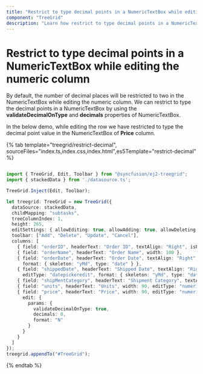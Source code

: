 ```yaml
---
title: "Restrict to type decimal points in a NumericTextBox while editing the numeric column"
component: "TreeGrid"
description: "Learn how restrict to type decimal points in a NumericTextBox while editing the numeric column."
---
```


# Restrict to type decimal points in a NumericTextBox while editing the numeric column

By default, the number of decimal places will be restricted to two in the NumericTextBox while editing the numeric column. We can restrict to type the decimal points in a NumericTextBox by using the **validateDecimalOnType** and **decimals** properties of NumericTextBox.

In the below demo, while editing the row we have restricted to type the decimal point value in the NumericTextBox of **Price** column.

{% tab template="treegrid/restrict-decimal", sourceFiles="index.ts,index.css,index.html",es5Template="restrict-decimal" %}

```typescript

import { TreeGrid, Edit, Toolbar } from "@syncfusion/ej2-treegrid";
import { stackedData } from './datasource.ts';

TreeGrid.Inject(Edit, Toolbar);

let treegrid: TreeGrid = new TreeGrid({
  dataSource: stackedData,
  childMapping: "subtasks",
  treeColumnIndex: 1,
  height: 265,
  editSettings: { allowEditing: true, allowAdding: true, allowDeleting: true },
  toolbar: ["Add", "Delete", "Update", "Cancel"],
  columns: [
    { field: "orderID", headerText: "Order ID", textAlign: "Right", isPrimaryKey: true, width: 70 },
    { field: "orderName", headerText: "Order Name", width: 100 },
    { field: "orderDate", headerText: "Order Date", textAlign: "Right", width: 100, editType: "datepickeredit",
      format: { skeleton: "yMd", type: "date" } },
    { field: "shippedDate", headerText: "Shipped Date", textAlign: "Right", width: 100,
      editType: "datepickeredit", format: { skeleton: "yMd", type: "date" } },
    { field: "shipMentCategory", headerText: "Shipment Category", textAlign: "Right", width: 100 },
    { field: "units", headerText: "Units", width: 90, editType: "numericedit" },
    { field: "price", headerText: "Price", width: 90, editType: "numericedit",
      edit: {
        params: {
          validateDecimalOnType: true,
          decimals: 0,
          format: "N"
        }
      }
    }
  ]
});
treegrid.appendTo("#TreeGrid");

```

{% endtab %}